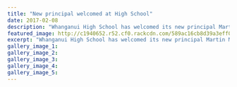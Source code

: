 ```yaml
---
title: "New principal welcomed at High School"
date: 2017-02-08
description: "Whanganui High School has welcomed its new principal Martin McAllen, Wanganui Chronicle article on 8/2/17..."
featured_image: http://c1940652.r52.cf0.rackcdn.com/589ac16cb8d39a3eff0027c7/Whanganui-High-School-principal-Martin-McAllen..jpg
excerpt: "Whanganui High School has welcomed its new principal Martin McAllen."
gallery_image_1: 
gallery_image_2: 
gallery_image_3: 
gallery_image_4: 
gallery_image_5: 
---
```

